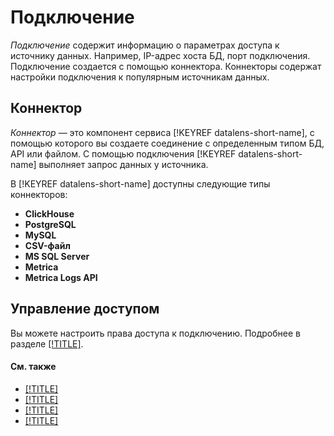 # Подключение

_Подключение_ содержит информацию о параметрах доступа к источнику данных. Например, IP-адрес хоста БД, порт подключения. 
Подключение создается с помощью коннектора. Коннекторы содержат настройки подключения к популярным источникам данных.

## Коннектор

_Коннектор_ — это компонент сервиса [!KEYREF datalens-short-name], с помощью которого вы создаете соединение с
 определенным типом БД, API или файлом. С помощью подключения [!KEYREF datalens-short-name] выполняет запрос данных у источника.
 
В [!KEYREF datalens-short-name] доступны следующие типы коннекторов:

- **ClickHouse**
- **PostgreSQL**
- **MySQL**
- **CSV-файл**
- **MS SQL Server**
- **Metrica**
- **Metrica Logs API**

## Управление доступом

Вы можете настроить права доступа к подключению. Подробнее в разделе [[!TITLE]](../security/index.md).

#### См. также
- [[!TITLE]](../operations/connection/create-clickhouse.md)
- [[!TITLE]](../operations/connection/create-csv.md)
- [[!TITLE]](../operations/connection/create-mysql.md)
- [[!TITLE]](../operations/connection/create-postgresql.md)

